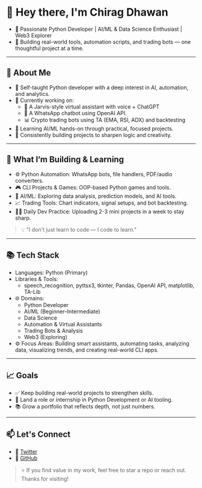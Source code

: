 # 👋 Hey there, I'm Chirag Dhawan

- 🎯 Passionate Python Developer | AI/ML & Data Science Enthusiast | Web3 Explorer
- 🚀 Building real-world tools, automation scripts, and trading bots — one thoughtful project at a time.

---

## 🚀 About Me
- 🧠 Self-taught Python developer with a deep interest in AI, automation, and analytics.
- 💬 Currently working on: 
  - 🤖 A Jarvis-style virtual assistant with voice + ChatGPT
  - 💬 A WhatsApp chatbot using OpenAI API.
  - 📊 Crypto trading bots using TA (EMA, RSI, ADX) and backtesting
- 🧪 Learning AI/ML hands-on through practical, focused projects.
- 🔁 Consistently building projects to sharpen logic and creativity.

---

## 🔧 What I’m Building & Learning

- ⚙️ Python Automation: WhatsApp bots, file handlers, PDF/audio converters.
- 🎮 CLI Projects & Games: OOP-based Python games and tools.
- 🧠 AI/ML: Exploring data analysis, prediction models, and AI tools.
- 📈 Trading Tools: Chart indicators, signal setups, and bot backtesting.
- 🧑‍💻 Daily Dev Practice: Uploading 2-3 mini projects in a week to stay sharp.

> 💡 "I don't just learn to code — I code to learn."

---

## 📚 Tech Stack
- Languages: Python (Primary)
- Libraries & Tools:
  - speech_recognition, pyttsx3, tkinter, Pandas, OpenAI API, matplotlib, TA-Lib
- 🌐 Domains:
  - Python Developer 
  - AI/ML (Beginner–Intermediate)
  - Data Science
  - Automation & Virtual Assistants
  - Trading Bots & Analysis
  - Web3 (Exploring)
- ⚙️ Focus Areas:
Building smart assistants, automating tasks, analyzing data, visualizing trends, and creating real-world CLI apps.

---

## 📈 Goals
- ✅ Keep building real-world projects to strengthen skills.
- 🚀 Land a role or internship in Python Development or AI tooling.
- 📚 Grow a portfolio that reflects depth, not just numbers.

---

## 📫 Let's Connect
- 📧 [Twitter](https://x.com/chiragdhawan07)
- 💼 [GitHub](https://github.com/chiragdhawan07)

> ⭐ If you find value in my work, feel free to star a repo or reach out.
Thanks for visiting!
